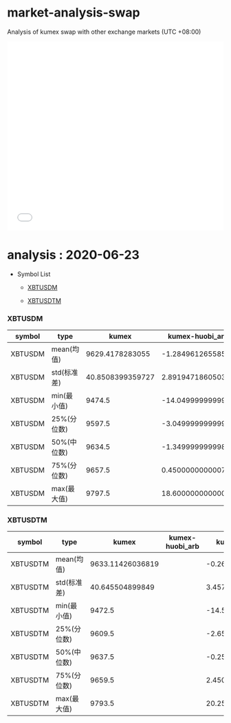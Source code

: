 # market-analysis-swap
Analysis of kumex swap with other exchange markets (UTC +08:00)

<iframe width="100%" height="440" src="./data.html" frameborder="no" border="0" scrolling="no"></iframe>

# analysis : 2020-06-23
* Symbol List

  * [XBTUSDM](#xbtusdm)

  * [XBTUSDTM](#xbtusdtm)


### XBTUSDM

symbol|type|kumex|kumex-huobi_arb|kumex-okex_arb
---|---|---|---|---
XBTUSDM | mean(均值) | 9629.4178283055 | -1.28496126558548 | -1.40577676127944
XBTUSDM | std(标准差) | 40.8508399359727 | 2.89194718605035 | 3.77501358723824
XBTUSDM | min(最小值) | 9474.5 | -14.0499999999993 | -15.9500000000007
XBTUSDM | 25%(分位数) | 9597.5 | -3.04999999999927 | -4.04999999999927
XBTUSDM | 50%(中位数) | 9634.5 | -1.34999999999854 | -1.34999999999854
XBTUSDM | 75%(分位数) | 9657.5 | 0.450000000000728 | 1.25
XBTUSDM | max(最大值) | 9797.5 | 18.6000000000004 | 19.9500000000007


### XBTUSDTM

symbol|type|kumex|kumex-huobi_arb|kumex-okex_arb
---|---|---|---|---
XBTUSDTM | mean(均值) | 9633.11426036819 |  | -0.268684672326005
XBTUSDTM | std(标准差) | 40.645504899849 |  | 3.45758983158159
XBTUSDTM | min(最小值) | 9472.5 |  | -14.5
XBTUSDTM | 25%(分位数) | 9609.5 |  | -2.65000000000145
XBTUSDTM | 50%(中位数) | 9637.5 |  | -0.25
XBTUSDTM | 75%(分位数) | 9659.5 |  | 2.45000000000073
XBTUSDTM | max(最大值) | 9793.5 |  | 20.25

